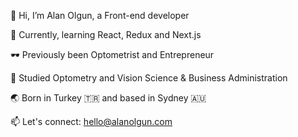👋 Hi, I’m Alan Olgun, a Front-end developer

🌱 Currently, learning React, Redux and Next.js

🕶 Previously been Optometrist and Entrepreneur 

🥇 Studied Optometry and Vision Science & Business Administration 

🌏 Born in Turkey 🇹🇷 and based ​in Sydney 🇦🇺

📫 Let's connect: hello@alanolgun.com


